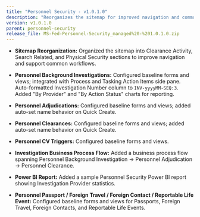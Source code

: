 ```yaml
---
title: "Personnel Security - v1.0.1.0"
description: "Reorganizes the sitemap for improved navigation and common workflows and configures baseline forms and views across Personnel Background Investigations, Adjudications, Clearances, CV Triggers, and related entities. Adds Process & Tasking integration, standardized Investigation Number formatting and reporting charts (By Provider, By Action Status), a multi-stage business process flow linking Investigation → Adjudication → Clearance, and a sample Power BI report."
version: v1.0.1.0
parent: personnel-security
release_file: MS-Fed-Personnel-Security_managed%20-%201.0.1.0.zip
---
```


- **Sitemap Reorganization:** Organized the sitemap into Clearance Activity, Search Related, and Physical Security sections to improve navigation and support common workflows.

- **Personnel Background Investigations:** Configured baseline forms and views; integrated with Process and Tasking Action Items side pane. Auto-formatted Investigation Number column to `INV-yyyyMM-SEQ:3`. Added "By Provider" and "By Action Status" charts for reporting.

- **Personnel Adjudications:** Configured baseline forms and views; added auto-set name behavior on Quick Create.

- **Personnel Clearances:** Configured baseline forms and views; added auto-set name behavior on Quick Create.

- **Personnel CV Triggers:** Configured baseline forms and views.

- **Investigation Business Process Flow:** Added a business process flow spanning Personnel Background Investigation -> Personnel Adjudication -> Personnel Clearance.

- **Power BI Report:** Added a sample Personnel Security Power BI report showing Investigation Provider statistics.

- **Personnel Passport / Foreign Travel / Foreign Contact / Reportable Life Event:** Configured baseline forms and views for Passports, Foreign Travel, Foreign Contacts, and Reportable Life Events.

